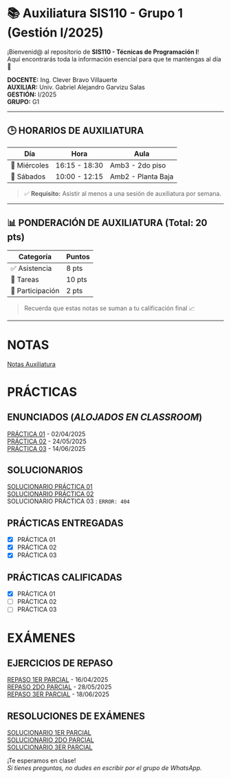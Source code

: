 # 📚 Auxiliatura SIS110 - Grupo 1 (Gestión I/2025)

¡Bienvenid@ al repositorio de **SIS110 - Técnicas de Programación I**!  
Aquí encontrarás toda la información esencial para que te mantengas al día 📌

**DOCENTE:** Ing. Clever Bravo Villauerte  
**AUXILIAR:** Univ. Gabriel Alejandro Garvizu Salas  
**GESTIÓN:** I/2025  
**GRUPO:** G1  

---

## 🕒 HORARIOS DE AUXILIATURA

| Día       | Hora             | Aula               |
|-----------|------------------|--------------------|
| 🧠 Miércoles | 16:15 - 18:30     | Amb3 - 2do piso     |
| 🧠 Sábados   | 10:00 - 12:15     | Amb2 - Planta Baja  |

> ✅ **Requisito:** Asistir al menos a una sesión de auxiliatura por semana.

---

## 📊 PONDERACIÓN DE AUXILIATURA (Total: 20 pts)

| Categoría      | Puntos |
|----------------|--------|
| ✅ Asistencia   | 8 pts  |
| 📝 Tareas       | 10 pts |
| 💬 Participación | 2 pts  |

> Recuerda que estas notas se suman a tu calificación final 📈

---

# NOTAS
[Notas Auxiliatura](/0_EXTRAS/Notas/README.md)


# PRÁCTICAS
## ENUNCIADOS (_ALOJADOS EN CLASSROOM_) 
[PRÁCTICA 01](https://classroom.google.com/u/0/c/NzYyNTAyMjY5NDM1/m/NzUzMDgzODIyODg1/details) - 02/04/2025  
[PRÁCTICA 02](https://classroom.google.com/u/0/c/NzYyNTAyMjY5NDM1/a/Nzc4NzgzOTIzODg0/details) - 24/05/2025  
[PRÁCTICA 03](https://classroom.google.com/u/0/c/NzYyNTAyMjY5NDM1/m/Njk5OTQ5MTc5OTM4/details) - 14/06/2025

## SOLUCIONARIOS
[SOLUCIONARIO PRÁCTICA 01](/0_EXTRAS/Solucionarios/P_1/README.md)  
[SOLUCIONARIO PRÁCTICA 02](/0_EXTRAS/Solucionarios/P_2/)  
SOLUCIONARIO PRÁCTICA 03 : `ERROR: 404`

## PRÁCTICAS ENTREGADAS
- [x] PRÁCTICA 01
- [x] PRÁCTICA 02
- [x] PRÁCTICA 03

## PRÁCTICAS CALIFICADAS
- [x] PRÁCTICA 01
- [ ] PRÁCTICA 02
- [ ] PRÁCTICA 03

# EXÁMENES
## EJERCICIOS DE REPASO
[REPASO 1ER PARCIAL](https://classroom.google.com/u/0/c/NzYyNTAyMjY5NDM1/m/Njk5MDE5NjQzOTUw/details) - 16/04/2025  
[REPASO 2DO PARCIAL](https://classroom.google.com/u/0/c/NzYyNTAyMjY5NDM1/m/Njk5Nzg4NzAxMjA5/details) - 28/05/2025  
[REPASO 3ER PARCIAL](/Repaso%20Parciales/Repaso%203er%20Parcial) - 18/06/2025  

## RESOLUCIONES DE EXÁMENES
[SOLUCIONARIO 1ER PARCIAL](/Resolucion%20de%20Examenes/1er%20Parcial/)  
[SOLUCIONARIO 2DO PARCIAL](/Resolucion%20de%20Examenes/2do%20Parcial/)  
[SOLUCIONARIO 3ER PARCIAL](/Resolucion%20de%20Examenes/3er%20Parcial/)  

¡Te esperamos en clase!  
_Si tienes preguntas, no dudes en escribir por el grupo de WhatsApp._
